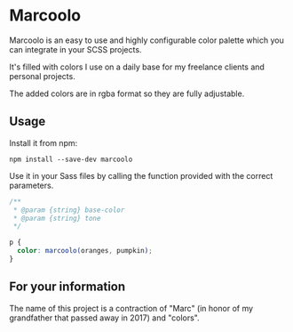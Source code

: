 # Marcoolo

Marcoolo is an easy to use and highly configurable color palette which you can integrate in your SCSS projects.  

It's filled with colors I use on a daily base for my freelance clients and personal projects.

The added colors are in rgba format so they are fully adjustable.

## Usage

Install it from npm:

```console
npm install --save-dev marcoolo
```

Use it in your Sass files by calling the function provided with the correct parameters.

```scss
/**
 * @param {string} base-color
 * @param {string} tone
 */

p {
  color: marcoolo(oranges, pumpkin);
}
```
## For your information

The name of this project is a contraction of "Marc" (in honor of my grandfather that passed away in 2017) and "colors". 